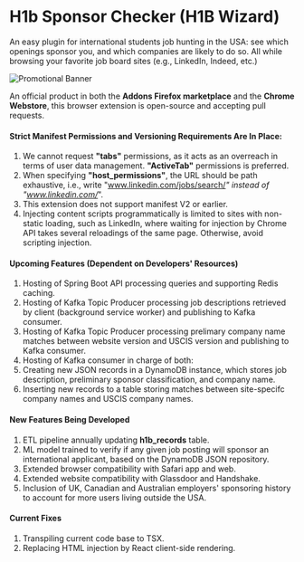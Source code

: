 # H1b Sponsor Checker (H1B Wizard)

An easy plugin for international students job hunting in the USA: see which openings sponsor you, and which companies are likely to do so. All while browsing your favorite job board sites (e.g., LinkedIn, Indeed, etc.)

![Promotional Banner](https://raw.githubusercontent.com/pakitow/pakitow/main/images-repository/promo-tile-original.png "Banner")

An official product in both the **Addons Firefox marketplace** and the **Chrome Webstore**, this browser extension is open-source and accepting pull requests.

#### Strict Manifest Permissions and Versioning Requirements Are In Place:
1. We cannot request **"tabs"** permissions, as it acts as an overreach in terms of user data management. **"ActiveTab"** permissions is preferred.
2. When specifying **"host_permissions"**, the URL should be path exhaustive, i.e., write "www.linkedin.com/jobs/search/*" instead of "www.linkedin.com/*".
3. This extension does not support manifest V2 or earlier.
4. Injecting content scripts programmatically is limited to sites with non-static loading, such as LinkedIn, where waiting for injection by Chrome API takes several reloadings of the same page. Otherwise, avoid scripting injection.

#### Upcoming Features (Dependent on Developers' Resources)
1. Hosting of Spring Boot API processing queries and supporting Redis caching.
2. Hosting of Kafka Topic Producer processing job descriptions retrieved by client (background service worker) and publishing to Kafka consumer.
3. Hosting of Kafka Topic Producer processing prelimary company name matches between website version and USCIS version and publishing to Kafka consumer.
4. Hosting of Kafka consumer in charge of both:
  1. Creating new JSON records in a DynamoDB instance, which stores job description, preliminary sponsor classification, and company name.
  2. Inserting new records to a table storing matches between site-specifc company names and USCIS company names.

#### New Features Being Developed
1. ETL pipeline annually updating **h1b_records** table.
2. ML model trained to verify if any given job posting will sponsor an international applicant, based on the DynamoDB JSON repository.
3. Extended browser compatibility with Safari app and web.
4. Extended website compatibility with Glassdoor and Handshake.
5. Inclusion of UK, Canadian and Australian employers' sponsoring history to account for more users living outside the USA.

#### Current Fixes
1. Transpiling current code base to TSX.
2. Replacing HTML injection by React client-side rendering.
